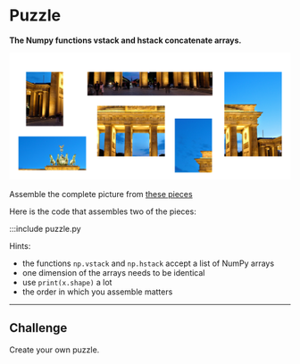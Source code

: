 
# Puzzle

**The Numpy functions vstack and hstack concatenate arrays.**

![](../images/puzzle_pieces.png)

Assemble the complete picture from [these pieces](http://www.academis.eu/static/content/generative_art/pieces.zip)

Here is the code that assembles two of the pieces:

:::include puzzle.py

Hints:

* the functions `np.vstack` and `np.hstack` accept a list of NumPy arrays
* one dimension of the arrays needs to be identical
* use `print(x.shape)` a lot
* the order in which you assemble matters

----

## Challenge

Create your own puzzle.
